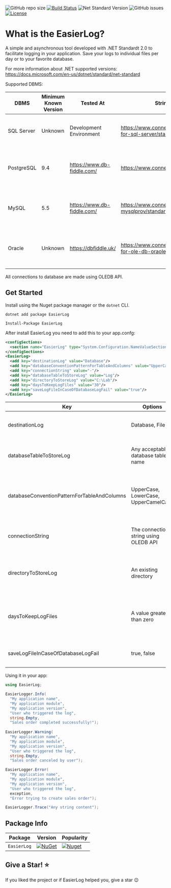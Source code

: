 ![GitHub repo size](https://img.shields.io/github/repo-size/fernando-goncalves92/SearchSQL) 
[![Build Status](https://img.shields.io/appveyor/ci/thiagoloureiro/netcore-jwt-integrator-extension/master.svg)](https://ci.appveyor.com/project/thiagoloureiro/netcore-jwt-integrator-extension)
![Net Standard Version](https://img.shields.io/badge/.net%20standard-2.0-blueviolet)
![GitHub issues](https://img.shields.io/github/issues/fernando-goncalves92/EasierLog)
[![License](http://img.shields.io/github/license/NetDevPack/NetDevPack.svg)](LICENSE)

What is the EasierLog?
=====================
A simple and asynchronous tool developed with .NET Standardt 2.0 to facilitate logging in your application. Save your logs to individual files per day or to your favorite database.

For more information about .NET supported versions: https://docs.microsoft.com/en-us/dotnet/standard/net-standard

Supported DBMS:

| DBMS | Minimum Known Version | Tested At | String Connection Format | Notes |
| ------- | ----- | ----- | ----- | ----- | 
| SQL Server | Unknown | Development Environment | https://www.connectionstrings.com/ole-db-driver-for-sql-server/standard-security/ | All versions that accept "object_id()" function are supported | 
| PostgreSQL | 9.4 | https://www.db-fiddle.com/ | https://www.connectionstrings.com/pgoledb/standard/ | All versions that accept "create table if not exists" are supported | 
| MySQL | 5.5 | https://www.db-fiddle.com/ | https://www.connectionstrings.com/mysql-oledb-mysqlprov/standard/ | All versions that accept "create table if not exists" are supported | 
| Oracle | Unknown | https://dbfiddle.uk/ | https://www.connectionstrings.com/oracle-provider-for-ole-db-oraoledb/standard-security/ | Attempts to create a table without checking if it exists | 

All connections to database are made using OLEDB API.

## Get Started
Install using the Nuget package manager or the `dotnet` CLI.

```
dotnet add package EasierLog

Install-Package EasierLog
```

After install EasierLog you need to add this to your app.confg:

```xml
<configSections>
  <section name="EasierLog" type="System.Configuration.NameValueSectionHandler"/>
</configSections>
<EasierLog>
  <add key="destinationLog" value="Database"/>
  <add key="databaseConventionPatternForTableAndColumns" value="UpperCamelCase"/>
  <add key="connectionString" value="-"/>
  <add key="databaseTableToStoreLog" value="Log"/>
  <add key="directoryToStoreLog" value="C:\Lab"/>
  <add key="daysToKeepLogFiles" value="30"/>
  <add key="saveLogFileInCaseOfDatabaseLogFail" value="true"/>
</EasierLog>
```

| Key | Options | Description | Example |
| ----- | ----- | ----- | ----- | 
| destinationLog | Database, File | The destination of the log record | - |
| databaseTableToStoreLog | Any acceptable database table name | The table that will be created in your database | - |
| databaseConventionPatternForTableAndColumns | UpperCase, LowerCase, UpperCamelCase | The convention pattern for creating columns in your database | UPPERCASE, lowercase, UpperCamelCase |
| connectionString | The connection string using OLEDB API | The connection string from your database | - |
| directoryToStoreLog | An existing directory | The directory that will store your log information | C:\MyApplicationLogs |
| daysToKeepLogFiles | A value greater than zero | For how many days the log will be kept (zero to never clean) | - |
| saveLogFileInCaseOfDatabaseLogFail | true, false | Save log file in case of database fail | - |

Using it in your app:

```csharp
using EasierLog;

EasierLogger.Info(
  "My application name", 
  "My application module", 
  "My application version", 
  "User who triggered the log",
  string.Empty, 
  "Sales order completed successfully!");
  
EasierLogger.Warning(
  "My application name", 
  "My application module", 
  "My application version", 
  "User who triggered the log", 
  string.Empty, 
  "Sales order canceled by user");

EasierLogger.Error(
  "My application name", 
  "My application module", 
  "My application version", 
  "User who triggered the log", 
  exception, 
  "Error trying to create sales order");

EasierLogger.Trace("Any string content");
```
Package Info
---
| Package |  Version | Popularity |
| ------- | ----- | ----- |
| `EasierLog` | [![NuGet](https://img.shields.io/nuget/v/EasierLog.svg)](https://nuget.org/packages/EasierLog) | [![Nuget](https://img.shields.io/nuget/dt/EasierLog.svg)](https://nuget.org/packages/EasierLog) |

## Give a Star! :star:
If you liked the project or if EasierLog helped you, give a star 😉
